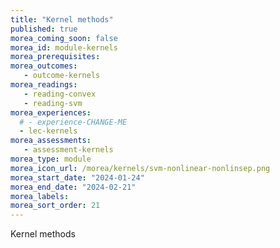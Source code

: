 ```yaml
---
title: "Kernel methods"
published: true
morea_coming_soon: false
morea_id: module-kernels
morea_prerequisites:
morea_outcomes:
   - outcome-kernels
morea_readings:
   - reading-convex
   - reading-svm
morea_experiences:
  # - experience-CHANGE-ME
  - lec-kernels
morea_assessments:
   - assessment-kernels
morea_type: module
morea_icon_url: /morea/kernels/svm-nonlinear-nonlinsep.png
morea_start_date: "2024-01-24"
morea_end_date: "2024-02-21"
morea_labels:
morea_sort_order: 21
---
```


Kernel methods
